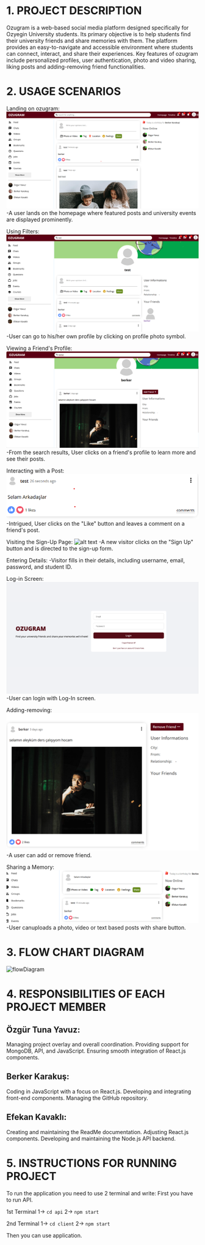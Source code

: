  # 1. PROJECT DESCRIPTION
Ozugram is a web-based social media platform designed specifically for Ozyegin University students. Its primary objective is to help students find their university friends and share memories with them. The platform provides an easy-to-navigate and accessible environment where students can connect, interact, and share their experiences. Key features of ozugram include personalized profiles, user authentication, photo and video sharing, liking posts and adding-removing friend functionalities.

# 2. USAGE SCENARIOS

Landing on ozugram:
![alt text](image-2.png)
-A user lands on the homepage where featured posts and university events are displayed prominently.

Using Filters:
![alt text](image-3.png)
-User can go to his/her own profile by clicking on profile photo symbol.

Viewing a Friend's Profile:
![alt text](profile-1.png)
-From the search results, User clicks on a friend's profile to learn more and see their posts.

Interacting with a Post:
![alt text](image-1.png)
-Intrigued, User clicks on the "Like" button and leaves a comment on a friend's post.


Visiting the Sign-Up Page:
![alt text](image.png)
-A new visitor clicks on the "Sign Up" button and is directed to the sign-up form.

Entering Details:
-Visitor fills in their details, including username, email, password, and student ID.

Log-in Screen:
![alt text](image-4.png)
-User can login with Log-In screen.


Adding-removing:
![alt text](remove-1.png)
-A user can add or remove friend.

Sharing a Memory:
![alt text](<image (4)-1.png>)
-User canuploads a photo, video or text based posts with share button.

# 3. FLOW CHART DIAGRAM


![flowDiagram](https://github.com/OzgurTY/cs391-project2/assets/104658888/a35d766c-240c-480f-af08-2d7bb4afc60f)

# 4. RESPONSIBILITIES OF EACH PROJECT MEMBER
## Özgür Tuna Yavuz:

Managing project overlay and overall coordination.
Providing support for MongoDB, API, and JavaScript.
Ensuring smooth integration of React.js components.

## Berker Karakuş:
Coding in JavaScript with a focus on React.js.
Developing and integrating front-end components.
Managing the GitHub repository.

## Efekan Kavaklı:
Creating and maintaining the ReadMe documentation.
Adjusting React.js components.
Developing and maintaining the Node.js API backend.


# 5. INSTRUCTIONS FOR RUNNING PROJECT

To run the application you need to use 2 terminal and write:
First you have to run API.

1st Terminal
1-> `cd api`
2-> `npm start`


2nd Terminal
1-> `cd client`
2-> `npm start`

Then you can use application.


